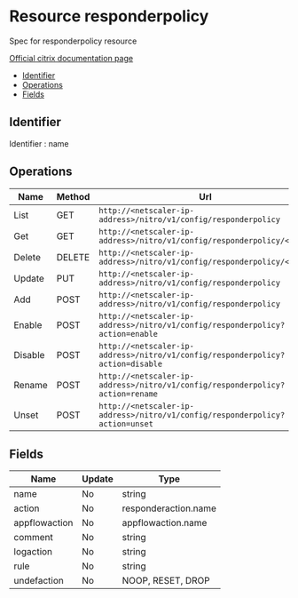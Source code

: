 # Resource responderpolicy

Spec for responderpolicy resource

[Official citrix documentation page](https://developer-docs.citrix.com/projects/netscaler-nitro-api/en/12.0/configuration/responder/responderpolicy/responderpolicy/)

- [Identifier](#identifier)
- [Operations](#operations)
- [Fields](#fields)

## Identifier

Identifier : name

## Operations

| Name | Method | Url |
|----|----|----|
| List | GET | `http://<netscaler-ip-address>/nitro/v1/config/responderpolicy` |
| Get | GET | `http://<netscaler-ip-address>/nitro/v1/config/responderpolicy/<name>` |
| Delete | DELETE | `http://<netscaler-ip-address>/nitro/v1/config/responderpolicy/<name>` |
| Update | PUT | `http://<netscaler-ip-address>/nitro/v1/config/responderpolicy` |
| Add | POST | `http://<netscaler-ip-address>/nitro/v1/config/responderpolicy` |
| Enable | POST | `http://<netscaler-ip-address>/nitro/v1/config/responderpolicy?action=enable` |
| Disable | POST | `http://<netscaler-ip-address>/nitro/v1/config/responderpolicy?action=disable` |
| Rename | POST | `http://<netscaler-ip-address>/nitro/v1/config/responderpolicy?action=rename` |
| Unset | POST | `http://<netscaler-ip-address>/nitro/v1/config/responderpolicy?action=unset` |

## Fields

| Name | Update | Type |
|----|----|----|
| name | No | string |
| action | No | responderaction.name |
| appflowaction | No | appflowaction.name |
| comment | No | string |
| logaction | No | string |
| rule | No | string |
| undefaction | No | NOOP, RESET, DROP |

